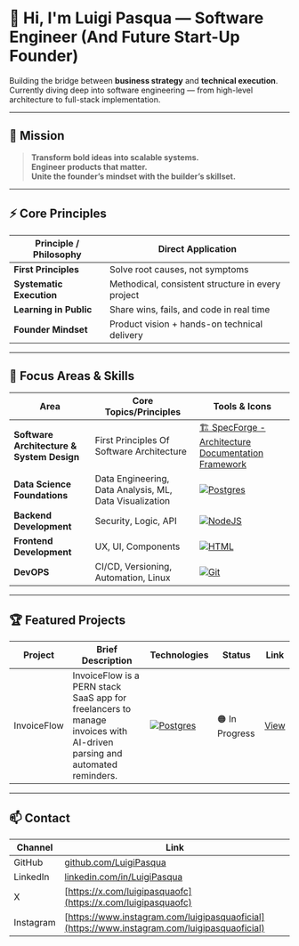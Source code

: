 # 👋 Hi, I'm Luigi Pasqua — Software Engineer (And Future Start-Up Founder)

Building the bridge between **business strategy** and **technical execution**.  
Currently diving deep into software engineering — from high-level architecture to full-stack implementation.

---

## 💼 Mission

> **Transform bold ideas into scalable systems.**  
> **Engineer products that matter.**  
> **Unite the founder’s mindset with the builder’s skillset.**

---
## ⚡ Core Principles

| Principle / Philosophy                | Direct Application                                  |
|---------------------------------------|-----------------------------------------------------|
| **First Principles**                  | Solve root causes, not symptoms                     |
| **Systematic Execution**              | Methodical, consistent structure in every project   |
| **Learning in Public**                | Share wins, fails, and code in real time            |
| **Founder Mindset**                   | Product vision + hands-on technical delivery        |

---

## 🚀 Focus Areas & Skills

| Area                                 | Core Topics/Principles                         | Tools & Icons                                                                 |
|-------------------------------------|------------------------------------------------|--------------------------------------------------------------------------------|
| **Software Architecture & System Design** | First Principles Of Software Architecture| [🏗️ SpecForge - Architecture Documentation Framework](https://github.com/LuigiPasqua/SpecForge)|
| **Data Science Foundations**        | Data Engineering, Data Analysis, ML, Data Visualization | [![Postgres](https://skillicons.dev/icons?i=postgres)](https://skillicons.dev)    |
| **Backend Development**             | Security, Logic, API                          | [![NodeJS](https://skillicons.dev/icons?i=nodejs,express)](https://skillicons.dev)      |
| **Frontend Development**            | UX, UI, Components                            | [![HTML](https://skillicons.dev/icons?i=html,css,js,react,ts)](https://skillicons.dev) |
| **DevOPS**                          | CI/CD, Versioning, Automation, Linux          | [![Git](https://skillicons.dev/icons?i=git,github,linux)](https://skillicons.dev)    |

---

## 🏆 Featured Projects

| Project            | Brief Description                         | Technologies                  | Status    | Link         |
|--------------------|-------------------------------------------|-------------------------------|-----------|--------------|
| InvoiceFlow |  InvoiceFlow is a PERN stack SaaS app for freelancers to manage invoices with AI-driven parsing and automated reminders.       |[![Postgres](https://skillicons.dev/icons?i=postgres,nodejs,express,react)](https://skillicons.dev)  |  🟠 In Progress   | [View](https://github.com/LuigiPasqua/Invoice-Flow)    |




---

## 📫 Contact

| Channel     | Link                                 |
|-------------|--------------------------------------|
| GitHub      | [github.com/LuigiPasqua](https://github.com/LuigiPasqua)        |
| LinkedIn    | [linkedin.com/in/LuigiPasqua](https://www.linkedin.com/in/luigi-pasqua-6b639012a)   |
| X | [https://x.com/luigipasquaofc](https://x.com/luigipasquaofc)
| Instagram| [https://www.instagram.com/luigipasquaoficial](https://www.instagram.com/luigipasquaoficial)

